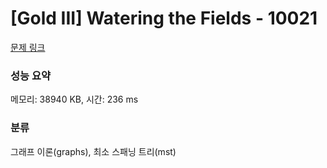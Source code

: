 # [Gold III] Watering the Fields - 10021 

[문제 링크](https://www.acmicpc.net/problem/10021) 

### 성능 요약

메모리: 38940 KB, 시간: 236 ms

### 분류

그래프 이론(graphs), 최소 스패닝 트리(mst)

